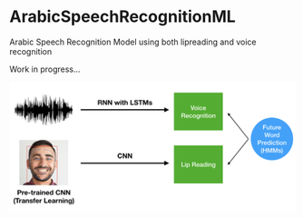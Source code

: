 # ArabicSpeechRecognitionML
Arabic Speech Recognition Model using both lipreading and voice recognition

Work in progress...

![ScreenShot](https://github.com/omardroubi/ArabicSpeechRecognitionML/blob/master/Media/Design.png)
